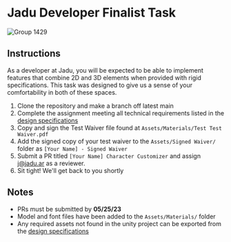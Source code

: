 # Jadu Developer Finalist Task

![Group 1429](https://github.com/JaduAR/jadu-developer-finalist-task/assets/107214005/d6323c46-8bea-4132-a8a9-16e05600fa01)

## Instructions
As a developer at Jadu, you will be expected to be able to implement features that combine 2D and 3D elements when provided with rigid specifications. This task was designed to give us a sense of your comfortability in both of these spaces.

1. Clone the repository and make a branch off latest main
2. Complete the assignment meeting all technical requirements listed in the [design specifications](https://www.figma.com/file/1F3mORBafaV3PTsD7Zsl4n/Unity-Dev-Job-Task?type=design&node-id=0-1&t=DPe1jnRtu6diFEyW-0)
3. Copy and sign the Test Waiver file found at `Assets/Materials/Test Test Waiver.pdf`
4. Add the signed copy of your test waiver to the `Assets/Signed Waiver/` folder as `[Your Name] - Signed Waiver`
5. Submit a PR titled `[Your Name] Character Customizer` and assign j@jadu.ar as a reviewer.
6. Sit tight! We'll get back to you shortly

## Notes
- PRs must be submitted by **05/25/23**
- Model and font files have been added to the `Assets/Materials/` folder
- Any required assets not found in the unity project can be exported from the [design specifications](https://www.figma.com/file/1F3mORBafaV3PTsD7Zsl4n/Unity-Dev-Job-Task?type=design&node-id=0-1&t=DPe1jnRtu6diFEyW-0)
